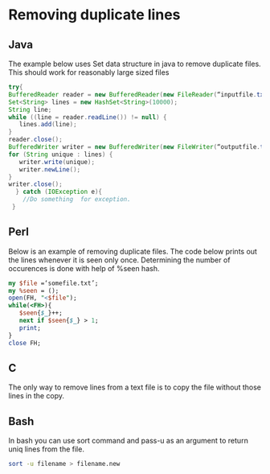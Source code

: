 # Removing duplicate lines

## Java

The example below uses Set data structure in java to remove duplicate files. This should work for reasonably large sized files

```java
try{
BufferedReader reader = new BufferedReader(new FileReader(“inputfile.txt”));
Set<String> lines = new HashSet<String>(10000);
String line;
while ((line = reader.readLine()) != null) {
   lines.add(line);
}
reader.close();
BufferedWriter writer = new BufferedWriter(new FileWriter(“outputfile.txt”));
for (String unique : lines) {
   writer.write(unique);
   writer.newLine();
}
writer.close();
  } catch (IOException e){
	//Do something  for exception.
 }
```

## Perl

Below is an example of removing duplicate files. The code below prints out the lines whenever it is seen only once. Determining the number of occurences is done with help of %seen hash.

```perl
my $file =‘somefile.txt’;
my %seen = ();
open(FH, "<$file");
while(<FH>){
   $seen{$_}++;
   next if $seen{$_} > 1;
   print;
}
close FH;
```

## C
The only way to remove lines from a text file is to copy the file without those lines in the copy. 

## Bash
In bash you can use sort command and pass-u as an argument to return uniq lines from the file.
```bash
sort -u filename > filename.new
```
